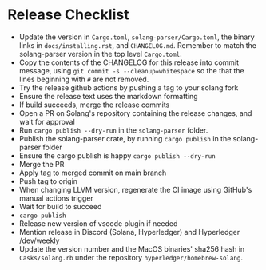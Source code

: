 # Release Checklist

- Update the version in `Cargo.toml`, `solang-parser/Cargo.toml`, the binary
  links in `docs/installing.rst`, and `CHANGELOG.md`. Remember to match the
  solang-parser version in the top level `Cargo.toml`.
- Copy the contents of the CHANGELOG for this release into commit message,
  using `git commit -s --cleanup=whitespace` so the that the lines beginning
  with `#` are not removed.
- Try the release github actions by pushing a tag to your solang fork
- Ensure the release text uses the markdown formatting
- If build succeeds, merge the release commits
- Open a PR on Solang's repository containing the release changes, and wait for approval
- Run `cargo publish --dry-run` in the `solang-parser` folder.
- Publish the solang-parser crate, by running `cargo publish` in the solang-parser folder
- Ensure the cargo publish is happy `cargo publish --dry-run`
- Merge the PR
- Apply tag to merged commit on main branch
- Push tag to origin
- When changing LLVM version, regenerate the CI image using GitHub's manual actions trigger
- Wait for build to succeed
- `cargo publish`
- Release new version of vscode plugin if needed
- Mention release in Discord (Solana, Hyperledger) and Hyperledger /dev/weekly
- Update the version number and the MacOS binaries' sha256 hash in `Casks/solang.rb` under
  the repository `hyperledger/homebrew-solang`.
